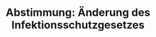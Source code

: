 ---
abstimmung:
  abstimmung: 1
  bundestagssitzung: 22
  datum: 18. März 2022
  legislaturperiode: 20
categories:
- Todo
data:
- title: Abstimmungsergebnis 20220318_1.pdf
  url: /res/2025-btw/abstimmungsergebnisse/20220318_1.pdf
- title: Abstimmungsergebnis 20220318_1_xls.xlsx
  url: /res/2025-btw/abstimmungsergebnisse/20220318_1_xls.xlsx
- title: Abstimmungsergebnis 20220318_1_xls.csv
  url: /res/2025-btw/abstimmungsergebnisse_csv/20220318_1_xls.csv
documents:
- local: /res/2025-btw/drucksachen/2000958.pdf
  summary: '### Gesetzesentwurf der Fraktionen SPD, BÜNDNIS 90/DIE GRÜNEN und FDP


    Dieser Gesetzesentwurf ändert das Infektionsschutzgesetz und weitere Vorschriften,
    um die Rechtsgrundlage für Schutzmaßnahmen gegen COVID-19 anzupassen.  Nach dem
    19. März 2022 sollen die Länder befugt sein,  niedrigschwellige Maßnahmen zu ergreifen
    und bei Bedarf erweiterte Schutzmaßnahmen in "Hot Spots" anzuordnen.  Die Impf-,
    Genesenen- und Testnachweise sollen im Infektionsschutzgesetz definiert werden.


    **Kernpunkte und Ziele:**


    * Anpassung der Rechtsgrundlage für Schutzmaßnahmen gegen COVID-19

    *  Niedrigschwellige Maßnahmen durch die Länder

    * Erweiterungte Maßnahmen bei lokalen Infektionsausbrüchen ("Hot Spots")

    * Definition von Impf-, Genesenen- und Testnachweisen im Infektionsschutzgesetz

    * Anpassung der Coronavirus-Einreiseverordnung

    * Anpassung des Elften Buches Sozialgesetzbuch (SGB XI)'
  title: Drucksache 20/958
  url: https://dserver.bundestag.de/btd/20/009/2000958.pdf
- local: /res/2025-btw/drucksachen/2001070.pdf
  summary: '### Beschlussempfehlung des Ausschusses für Gesundheit: Änderung des Infektionsschutzgesetzes


    Der Ausschuss für Gesundheit empfiehlt die Annahme des geänderten Gesetzentwurfs
    zur Änderung des Infektionsschutzgesetzes.  **Kernpunkte und Ziele:**  Änderung
    des Infektionsschutzgesetzes, Anpassung der Coronavirus-Einreiseverordnung,  Definition
    von Impf-, Genesenen- und Testnachweisen im Infektionsschutzgesetz, Erweiterung
    des zeitlichen Anwendungsbereichs von § 36 Absatz 3 IfSG.

    '
  title: Drucksache 20/1070
  url: https://dserver.bundestag.de/btd/20/010/2001070.pdf
- local: /res/2025-btw/drucksachen/2001094.pdf
  summary: '### Bericht des Ausschusses für Gesundheit zu einem Gesetzentwurf der
    Fraktionen SPD, Bündnis 90/Die Grünen und FDP


    Dieser Bericht des Ausschusses für Gesundheit befasst sich mit dem Gesetzentwurf
    zur Änderung des Infektionsschutzgesetzes und anderer Vorschriften.  Er empfiehlt
    die Annahme des Entwurfs in geänderter Fassung.


    **Kernpunkte und Ziele:**


    *  Änderung des Infektionsschutzgesetzes

    *  Fortsetzung von Schutzmaßnahmen bis September 2022

    *  Regelungen für "Hot Spots"

    *  Anpassung von Test- und Impfnachweisen

    *  Erweiterung des Anwendungsbereichs von § 36 Absatz 3 IfSG'
  title: Drucksache 20/1094
  url: https://dserver.bundestag.de/btd/20/010/2001094.pdf
ergebnis:
  AfD:
    enthaltung: 0
    gesamt: 80
    ja: 0
    nein: 73
    nichtabgegeben: 7
    ungueltig: 0
  Bündnis 90/Die Grünen:
    enthaltung: 1
    gesamt: 118
    ja: 101
    nein: 0
    nichtabgegeben: 16
    ungueltig: 0
  CDU/CSU:
    enthaltung: 0
    gesamt: 196
    ja: 0
    nein: 169
    nichtabgegeben: 27
    ungueltig: 0
  Die Linke:
    enthaltung: 1
    gesamt: 39
    ja: 0
    nein: 33
    nichtabgegeben: 5
    ungueltig: 0
  FDP:
    enthaltung: 0
    gesamt: 92
    ja: 80
    nein: 0
    nichtabgegeben: 12
    ungueltig: 0
  Fraktionslos:
    enthaltung: 0
    gesamt: 4
    ja: 0
    nein: 2
    nichtabgegeben: 2
    ungueltig: 0
  SPD:
    enthaltung: 0
    gesamt: 205
    ja: 183
    nein: 0
    nichtabgegeben: 22
    ungueltig: 0
layout: abstimmung
links:
- title: Link zu bundestag.de
  url: https://www.bundestag.de/parlament/plenum/abstimmung/abstimmung?id=764
preview: 'Deutscher Bundestag


  22. Sitzung des Deutschen Bundestages

  am Freitag, 18. März 2022


  Endgültiges Ergebnis der Namentlichen Abstimmung Nr. 1


  Gesetzentwurf der Fraktionen SPD, BÜNDNIS 90/DIE GRÜNEN und FDP

  Entwurf eines Gesetzes zur Änderung des Infektionsschutzgesetzes und anderer

  Vorschriften

  Dr. 20/958, 20/1070, 20/1094'
tags:
- Todo
title: 'Abstimmung: Änderung des Infektionsschutzgesetzes'
---